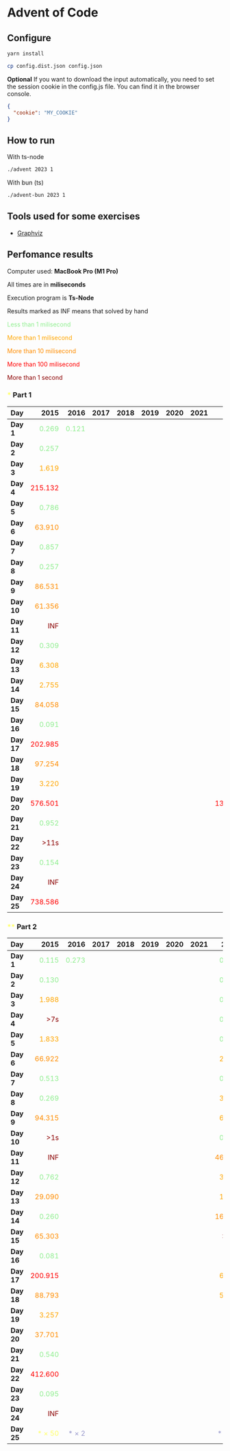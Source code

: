 # Advent of Code



## Configure

```sh
yarn install
```

```sh
cp config.dist.json config.json
```

**Optional** If you want to download the input automatically, you need to set the session cookie in the config.js file. You can find it in the browser console.

```json
{
  "cookie": "MY_COOKIE"
}
```

## How to run

With ts-node

```sh
./advent 2023 1
```

With bun (ts)

```sh
./advent-bun 2023 1
```

## Tools used for some exercises

* [Graphviz](https://graphviz.org)

## Perfomance results

Computer used: **MacBook Pro (M1 Pro)**

All times are in **miliseconds**

Execution program is **Ts-Node**

Results marked as INF means that solved by hand

<span style="color:lightgreen">Less than 1 milisecond</span>

<span style="color:orange">More than 1 milisecond</span>

<span style="color:darkorange">More than 10 milisecond</span>

<span style="color:red">More than 100 milisecond</span>

<span style="color:darkred">More than 1 second</span>



### <span style="color:#FFFF66">*</span> Part 1

| **Day** | **2015** | **2016** | **2017** | **2018** | **2019** | **2020** | **2021** | **2022** | **2023** |
|---------|---------:|---------:|---------:|---------:|---------:|---------:|---------:|---------:|---------:|
| **Day 1** | <span style="color:lightgreen">0.269</span> | <span style="color:lightgreen">0.121</span> |         |         |         |         |         | <span style="color:lightgreen">0.113</span> | <span style="color:lightgreen">0.640</span> |
| **Day 2** | <span style="color:lightgreen">0.257</span> |         |         |         |         |         |         | <span style="color:lightgreen">0.261</span> | <span style="color:lightgreen">0.106</span> |
| **Day 3** | <span style="color:orange">1.619</span> |         |         |         |         |         |         | <span style="color:orange">1.967</span> | <span style="color:lightgreen">0.207</span> |
| **Day 4** | <span style="color:red">215.132</span> |         |         |         |         |         |         | <span style="color:lightgreen">0.359</span> | <span style="color:lightgreen">0.426</span> |
| **Day 5** | <span style="color:lightgreen">0.786</span> |         |         |         |         |         |         | <span style="color:lightgreen">0.394</span> | <span style="color:lightgreen">0.364</span> |
| **Day 6** | <span style="color:darkorange">63.910</span> |         |         |         |         |         |         | <span style="color:lightgreen">0.503</span> | <span style="color:lightgreen">0.047</span> |
| **Day 7** | <span style="color:lightgreen">0.857</span> |         |         |         |         |         |         | <span style="color:lightgreen">0.849</span> | <span style="color:orange">2.683</span> |
| **Day 8** | <span style="color:lightgreen">0.257</span> |         |         |         |         |         |         | <span style="color:lightgreen">0.970</span> | <span style="color:orange">1.333</span> |
| **Day 9** | <span style="color:darkorange">86.531</span> |         |         |         |         |         |         | <span style="color:orange">5.441</span> | <span style="color:lightgreen">0.002</span> |
| **Day 10** | <span style="color:darkorange">61.356</span> |         |         |         |         |         |         | <span style="color:lightgreen">0.095</span> | <span style="color:orange">1.763</span> |
| **Day 11** | <span style="color:darkred">INF</span> |         |         |         |         |         |         | <span style="color:lightgreen">0.298</span> | <span style="color:orange">7.652</span> |
| **Day 12** | <span style="color:lightgreen">0.309</span> |         |         |         |         |         |         | <span style="color:orange">3.428</span> | <span style="color:darkorange">23.652</span> |
| **Day 13** | <span style="color:orange">6.308</span> |         |         |         |         |         |         | <span style="color:orange">2.149</span> | <span style="color:orange">2.605</span> |
| **Day 14** | <span style="color:orange">2.755</span> |         |         |         |         |         |         | <span style="color:orange">3.865</span> | <span style="color:orange">3.359</span> |
| **Day 15** | <span style="color:darkorange">84.058</span> |         |         |         |         |         |         | <span style="color:darkred">>4s</span> | <span style="color:lightgreen">0.928</span> |
| **Day 16** | <span style="color:lightgreen">0.091</span> |         |         |         |         |         |         | <span style="color:darkred">>6s</span> | <span style="color:orange">6.538</span> |
| **Day 17** | <span style="color:red">202.985</span> |         |         |         |         |         |         | <span style="color:orange">7.367</span> | <span style="color:red">731.511</span> |
| **Day 18** | <span style="color:darkorange">97.254</span> |         |         |         |         |         |         | <span style="color:orange">2.568</span> | <span style="color:lightgreen">0.195</span> |
| **Day 19** | <span style="color:orange">3.220</span> |         |         |         |         |         |         | <span style="color:darkred">>11s</span> | <span style="color:orange">1.710</span> |
| **Day 20** | <span style="color:red">576.501</span> |         |         |         |         |         |         | <span style="color:red">130.077</span> | <span style="color:darkorange">11.904</span> |
| **Day 21** | <span style="color:lightgreen">0.952</span> |         |         |         |         |         |         |         | <span style="color:darkorange">47.542</span> |
| **Day 22** | <span style="color:darkred">>11s</span> |         |         |         |         |         |         |         | <span style="color:red">209.524</span> |
| **Day 23** | <span style="color:lightgreen">0.154</span> |         |         |         |         |         |         |         | <span style="color:orange">1.384</span> |
| **Day 24** | <span style="color:darkred">INF</span> |         |         |         |         |         |         |         | <span style="color:darkorange">33.667</span> |
| **Day 25** | <span style="color:red">738.586</span> |         |         |         |         |         |         |         | <span style="color:darkred">INF</span> |


### <span style="color:#FFFF66">**</span> Part 2

| **Day** | **2015** | **2016** | **2017** | **2018** | **2019** | **2020** | **2021** | **2022** | **2023** |
|---------|---------:|---------:|---------:|---------:|---------:|---------:|---------:|---------:|---------:|
| **Day 1** | <span style="color:lightgreen">0.115</span> | <span style="color:lightgreen">0.273</span> |         |         |         |         |         | <span style="color:lightgreen">0.102</span> | <span style="color:orange">1.598</span> |
| **Day 2** | <span style="color:lightgreen">0.130</span> |         |         |         |         |         |         | <span style="color:lightgreen">0.246</span> | <span style="color:lightgreen">0.103</span> |
| **Day 3** | <span style="color:orange">1.988</span> |         |         |         |         |         |         | <span style="color:lightgreen">0.325</span> | <span style="color:lightgreen">0.106</span> |
| **Day 4** | <span style="color:darkred">>7s</span> |         |         |         |         |         |         | <span style="color:lightgreen">0.219</span> | <span style="color:lightgreen">0.475</span> |
| **Day 5** | <span style="color:orange">1.833</span> |         |         |         |         |         |         | <span style="color:lightgreen">0.430</span> | <span style="color:darkred">>8m</span> |
| **Day 6** | <span style="color:darkorange">66.922</span> |         |         |         |         |         |         | <span style="color:orange">2.169</span> | <span style="color:lightgreen">0.041</span> |
| **Day 7** | <span style="color:lightgreen">0.513</span> |         |         |         |         |         |         | <span style="color:lightgreen">0.451</span> | <span style="color:orange">5.344</span> |
| **Day 8** | <span style="color:lightgreen">0.269</span> |         |         |         |         |         |         | <span style="color:orange">3.299</span> | <span style="color:orange">6.380</span> |
| **Day 9** | <span style="color:darkorange">94.315</span> |         |         |         |         |         |         | <span style="color:orange">6.718</span> | <span style="color:lightgreen">0.001</span> |
| **Day 10** | <span style="color:darkred">>1s</span> |         |         |         |         |         |         | <span style="color:lightgreen">0.186</span> | <span style="color:orange">6.533</span> |
| **Day 11** | <span style="color:darkred">INF</span> |         |         |         |         |         |         | <span style="color:darkorange">46.745</span> | <span style="color:orange">5.165</span> |
| **Day 12** | <span style="color:lightgreen">0.762</span> |         |         |         |         |         |         | <span style="color:orange">3.141</span> | <span style="color:red">528.548</span> |
| **Day 13** | <span style="color:darkorange">29.090</span> |         |         |         |         |         |         | <span style="color:orange">1.099</span> | <span style="color:lightgreen">0.569</span> |
| **Day 14** | <span style="color:lightgreen">0.260</span> |         |         |         |         |         |         | <span style="color:darkorange">16.992</span> | <span style="color:red">482.525</span> |
| **Day 15** | <span style="color:darkorange">65.303</span> |         |         |         |         |         |         | <span style="color:darkred">>26s</span> | <span style="color:orange">1.341</span> |
| **Day 16** | <span style="color:lightgreen">0.081</span> |         |         |         |         |         |         | <span style="color:darkred">>3m</span> | <span style="color:darkred">>1s</span> |
| **Day 17** | <span style="color:red">200.915</span> |         |         |         |         |         |         | <span style="color:orange">6.637</span> | <span style="color:darkred">>2s</span> |
| **Day 18** | <span style="color:darkorange">88.793</span> |         |         |         |         |         |         | <span style="color:orange">5.666</span> | <span style="color:lightgreen">0.112</span> |
| **Day 19** | <span style="color:orange">3.257</span> |         |         |         |         |         |         | <span style="color:darkred">>3m</span> | <span style="color:orange">2.112</span> |
| **Day 20** | <span style="color:darkorange">37.701</span> |         |         |         |         |         |         |         | <span style="color:darkorange">17.168</span> |
| **Day 21** | <span style="color:lightgreen">0.540</span> |         |         |         |         |         |         |         | <span style="color:darkred">>18s</span> |
| **Day 22** | <span style="color:red">412.600</span> |         |         |         |         |         |         |         | <span style="color:darkred">>1m</span> |
| **Day 23** | <span style="color:lightgreen">0.095</span> |         |         |         |         |         |         |         | <span style="color:darkred">>5s</span> |
| **Day 24** | <span style="color:darkred">INF</span> |         |         |         |         |         |         |         | <span style="color:darkred">>6s</span> |
| **Day 25** | <span style="color:#FFFF66">* × 50</span> | <span style="color:#9999CC">* × 2</span> |         |         |         |         |         | <span style="color:#9999CC">* × 39</span> | <span style="color:#FFFF66">* × 50</span> |
